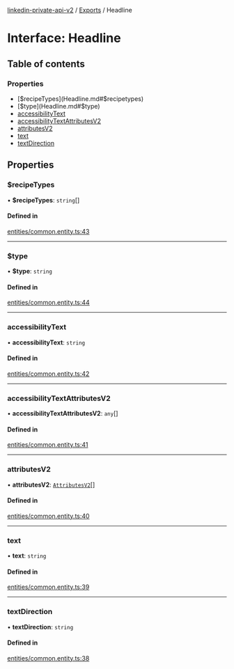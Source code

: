 [linkedin-private-api-v2](../README.md) / [Exports](../modules.md) / Headline

# Interface: Headline

## Table of contents

### Properties

- [$recipeTypes](Headline.md#$recipetypes)
- [$type](Headline.md#$type)
- [accessibilityText](Headline.md#accessibilitytext)
- [accessibilityTextAttributesV2](Headline.md#accessibilitytextattributesv2)
- [attributesV2](Headline.md#attributesv2)
- [text](Headline.md#text)
- [textDirection](Headline.md#textdirection)

## Properties

### $recipeTypes

• **$recipeTypes**: `string`[]

#### Defined in

[entities/common.entity.ts:43](https://github.com/akash-gupt/linkedin-private-api/blob/db337d2/src/entities/common.entity.ts#L43)

___

### $type

• **$type**: `string`

#### Defined in

[entities/common.entity.ts:44](https://github.com/akash-gupt/linkedin-private-api/blob/db337d2/src/entities/common.entity.ts#L44)

___

### accessibilityText

• **accessibilityText**: `string`

#### Defined in

[entities/common.entity.ts:42](https://github.com/akash-gupt/linkedin-private-api/blob/db337d2/src/entities/common.entity.ts#L42)

___

### accessibilityTextAttributesV2

• **accessibilityTextAttributesV2**: `any`[]

#### Defined in

[entities/common.entity.ts:41](https://github.com/akash-gupt/linkedin-private-api/blob/db337d2/src/entities/common.entity.ts#L41)

___

### attributesV2

• **attributesV2**: [`AttributesV2`](AttributesV2.md)[]

#### Defined in

[entities/common.entity.ts:40](https://github.com/akash-gupt/linkedin-private-api/blob/db337d2/src/entities/common.entity.ts#L40)

___

### text

• **text**: `string`

#### Defined in

[entities/common.entity.ts:39](https://github.com/akash-gupt/linkedin-private-api/blob/db337d2/src/entities/common.entity.ts#L39)

___

### textDirection

• **textDirection**: `string`

#### Defined in

[entities/common.entity.ts:38](https://github.com/akash-gupt/linkedin-private-api/blob/db337d2/src/entities/common.entity.ts#L38)
